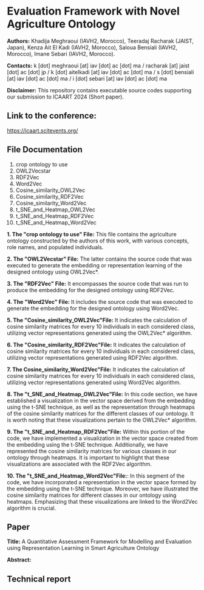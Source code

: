 # Evaluation Framework with Novel Agriculture Ontology

**Authors:** Khadija Meghraoui (IAVH2, Morocco), Teeradaj Racharak (JAIST, Japan), Kenza Ait El Kadi (IAVH2, Morocco), Saloua Bensiali (IAVH2, Morocco), Imane Sebari (IAVH2, Morocco).

**Contacts:** k [dot] meghraoui [at] iav [dot] ac [dot] ma  / racharak [at] jaist [dot] ac [dot] jp / k [dot] aitelkadi [at] iav [dot] ac [dot] ma / s [dot] bensiali [at] iav [dot] ac [dot] ma / i [dot] sebari [at] iav [dot] ac [dot] ma

**Disclaimer:** This repository contains executable source codes supporting our submission to ICAART 2024 (Short paper).

## Link to the conference:
https://icaart.scitevents.org/

## File Documentation
1. crop ontology to use
2. OWL2Vecstar
3. RDF2Vec
4. Word2Vec
5. Cosine_similarity_OWL2Vec
6. Cosine_similarity_RDF2Vec
7. Cosine_similarity_Word2Vec
8. t_SNE_and_Heatmap_OWL2Vec
9. t_SNE_and_Heatmap_RDF2Vec
10. t_SNE_and_Heatmap_Word2Vec

**1. The "crop ontology to use" File:** This file contains the agriculture ontology constructed by the authors of this work, with various concepts, role names, and populated individuals. 

**2. The "OWL2Vecstar" File:** The latter contains the source code that was executed to generate the embedding or representation learning of the designed ontology using OWL2Vec*.

**3. The "RDF2Vec" File:** It encompasses the source code that was run to produce the embedding for the designed ontology using RDF2Vec.

**4. The "Word2Vec" File:** It includes the source code that was executed to generate the embedding for the designed ontology using Word2Vec.

**5. The "Cosine_similarity_OWL2Vec"File:** It indicates the calculation of cosine similarity matrices for every 10 individuals in each considered class, utilizing vector representations generated using the OWL2Vec* algorithm.

**6. The "Cosine_similarity_RDF2Vec"File:** It indicates the calculation of cosine similarity matrices for every 10 individuals in each considered class, utilizing vector representations generated using RDF2Vec algorithm.

**7. The Cosine_similarity_Word2Vec"File:** It indicates the calculation of cosine similarity matrices for every 10 individuals in each considered class, utilizing vector representations generated using Word2Vec algorithm.

**8. The "t_SNE_and_Heatmap_OWL2Vec"File:** In this code section, we have established a visualization in the vector space derived from the embedding using the t-SNE technique, as well as the representation through heatmaps of the cosine similarity matrices for the different classes of our ontology. It is worth noting that these visualizations pertain to the OWL2Vec* algorithm.

**9. The "t_SNE_and_Heatmap_RDF2Vec"File:** Within this portion of the code, we have implemented a visualization in the vector space created from the embedding using the t-SNE technique. Additionally, we have represented the cosine similarity matrices for various classes in our ontology through heatmaps. It is important to highlight that these visualizations are associated with the RDF2Vec algorithm.

**10. The "t_SNE_and_Heatmap_Word2Vec"File:**: In this segment of the code, we have incorporated a representation in the vector space formed by the embedding using the t-SNE technique. Moreover, we have illustrated the cosine similarity matrices for different classes in our ontology using heatmaps. Emphasizing that these visualizations are linked to the Word2Vec algorithm is crucial.

## Paper
**Title:** A Quantitative Assessment Framework for Modelling and Evaluation using Representation Learning in Smart Agriculture Ontology

**Abstract:**


## Technical report



